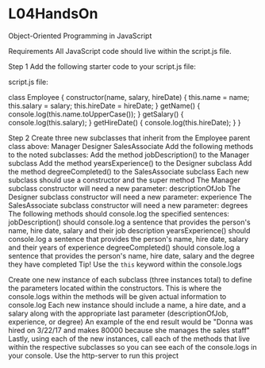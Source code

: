 # L04HandsOn
Object-Oriented Programming in JavaScript

Requirements
All JavaScript code should live within the script.js file.

Step 1
Add the following starter code to your script.js file:

script.js file:

class Employee {
  constructor(name, salary, hireDate) {
    this.name = name;
    this.salary = salary;
    this.hireDate = hireDate;
  }
  getName() {
    console.log(this.name.toUpperCase());
  }
  getSalary() {
    console.log(this.salary);
  }
  getHireDate() {
    console.log(this.hireDate);
  }
}

Step 2
Create three new subclasses that inherit from the Employee parent class above:
Manager
Designer
SalesAssociate
Add the following methods to the noted subclasses:
Add the method jobDescription() to the Manager subclass
Add the method yearsExperience() to the Designer subclass
Add the method degreeCompleted() to the SalesAssociate subclass
Each new subclass should use a constructor and the super method
The Manager subclass constructor will need a new parameter: descriptionOfJob
The Designer subclass constructor will need a new parameter: experience
The SalesAssociate subclass constructor will need a new parameter: degrees
The following methods should console.log the specified sentences:
jobDescription() should console.log a sentence that provides the person's name, hire date, salary and their job description
yearsExperience() should console.log a sentence that provides the person's name, hire date, salary and their years of experience
degreeCompleted() should console.log a sentence that provides the person's name, hire date, salary and the degree they have completed
Tip!
Use the `this` keyword within the console.logs

Create one new instance of each subclass (three instances total) to define the parameters located within the constructors.
This is where the console.logs within the methods will be given actual information to console.log
Each new instance should include a name, a hire date, and a salary along with the appropriate last parameter (descriptionOfJob, experience, or degree)
An example of the end result would be "Donna was hired on 3/22/17 and makes 80000 because she manages the sales staff"
Lastly, using each of the new instances, call each of the methods that live within the respective subclasses so you can see each of the console.logs in your console.
Use the http-server to run this project
